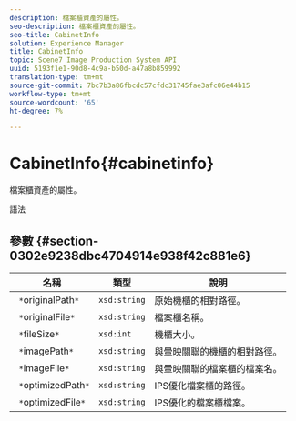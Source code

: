 ```yaml
---
description: 檔案櫃資產的屬性。
seo-description: 檔案櫃資產的屬性。
seo-title: CabinetInfo
solution: Experience Manager
title: CabinetInfo
topic: Scene7 Image Production System API
uuid: 5193f1e1-90d8-4c9a-b50d-a47a8b859992
translation-type: tm+mt
source-git-commit: 7bc7b3a86fbcdc57cfdc31745fae3afc06e44b15
workflow-type: tm+mt
source-wordcount: '65'
ht-degree: 7%

---
```



# CabinetInfo{#cabinetinfo}

檔案櫃資產的屬性。

語法

## 參數 {#section-0302e9238dbc4704914e938f42c881e6}

| 名稱 | 類型 | 說明 |
|---|---|---|
| ` *`originalPath`*` | `xsd:string` | 原始機櫃的相對路徑。 |
| ` *`originalFile`*` | `xsd:string` | 檔案櫃名稱。 |
| ` *`fileSize`*` | `xsd:int` | 機櫃大小。 |
| ` *`imagePath`*` | `xsd:string` | 與暈映關聯的機櫃的相對路徑。 |
| ` *`imageFile`*` | `xsd:string` | 與暈映關聯的檔案櫃的檔案名。 |
| ` *`optimizedPath`*` | `xsd:string` | IPS優化檔案櫃的路徑。 |
| ` *`optimizedFile`*` | `xsd:string` | IPS優化的檔案櫃檔案。 |

